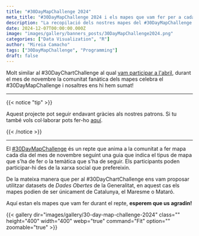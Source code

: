 ```yaml
---
title: "#30DayMapChallenge 2024"
meta_title: "#30DayMapChallenge 2024 i els mapes que vam fer per a cada repte"
description: "La recopilació dels nostres mapes del #30DayMapChallenge d'enguany!"
date: 2024-12-07T00:00:00.000Z
image: "images/gallery/banners_posts/30DayMapChallenge2024.png"
categories: ["Data Visualization", "R"]
author: "Mireia Camacho"
tags: ["30DayMapChallenge", "Programming"]
draft: false
---
```


Molt similar al #30DayChartChallenge al qual [vam participar a l'abril](https://miraidata.es/ca/blog/30-day-chart-challenge-2024/), durant el mes de novembre la comunitat fanàtica dels mapes celebra el #30DayMapChallenge i nosaltres ens hi hem sumat!

<hr>

{{< notice "tip" >}}

Aquest projecte pot seguir endavant gràcies als nostres patrons. Si tu també vols col·laborar pots fer-ho [aquí](https://www.patreon.com/user/creators?u=136816989 "Mirai Data Patreon page").

{{< /notice >}}

<hr>

El [#30DayMapChallenge](https://30daymapchallenge.com/ "Pàgina web amb les guies del repte 2024") és un repte que anima a la comunitat a fer mapa cada dia del mes de novembre seguint una guia que indica el tipus de mapa que s'ha de fer o la temàtica que s'ha de seguir. Els participants poden participar-hi des de la xarxa social que prefereixin.

De la mateixa manera que per al #30DayChartChallenge ens vam proposar utilitzar datasets de *Dades Obertes* de la Generalitat, en aquest cas els mapes podien de ser únicament de Catalunya, el Maresme o Mataró.

Aquí estan els mapes que vam fer durant el repte, **esperem que us agradin!**

{{< gallery dir="images/gallery/30-day-map-challenge-2024" class="" height="400" width="400" webp="true" command="Fit" option="" zoomable="true" >}}

